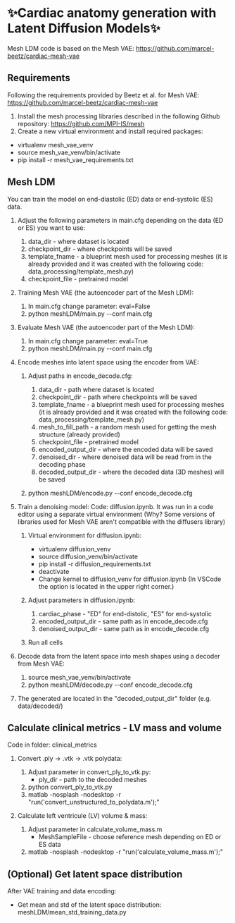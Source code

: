 # ✨Cardiac anatomy generation with Latent Diffusion Models✨

Mesh LDM code is based on the Mesh VAE: https://github.com/marcel-beetz/cardiac-mesh-vae

## Requirements
Following the requirements provided by Beetz et al. for Mesh VAE: https://github.com/marcel-beetz/cardiac-mesh-vae

1. Install the mesh processing libraries described in the following Github repository: https://github.com/MPI-IS/mesh
2. Create a new virtual environment and install required packages:
* virtualenv mesh_vae_venv
* source mesh_vae_venv/bin/activate
* pip install -r mesh_vae_requirements.txt


## Mesh LDM
You can train the model on end-diastolic (ED) data or end-systolic (ES) data.

1. Adjust the following parameters in main.cfg depending on the data (ED or ES) you want to use:
    1. data_dir - where dataset is located
    2. checkpoint_dir - where checkpoints will be saved
    3. template_fname - a blueprint mesh used for processing meshes (it is already provided and it was created with the following code: data_processing/template_mesh.py)
    4. checkpoint_file - pretrained model


2. Training Mesh VAE (the autoencoder part of the Mesh LDM):
    1. In main.cfg change parameter: eval=False
    2. python meshLDM/main.py --conf main.cfg


3. Evaluate Mesh VAE (the autoencoder part of the Mesh LDM):
    1. In main.cfg change parameter: eval=True
    2. python meshLDM/main.py --conf main.cfg


4. Encode meshes into latent space using the encoder from VAE:
    1. Adjust paths in encode_decode.cfg:
        1. data_dir - path where dataset is located
        2. checkpoint_dir - path where checkpoints will be saved
        3. template_fname - a blueprint mesh used for processing meshes (it is already provided and it was created with the following code: data_processing/template_mesh.py)
        4. mesh_to_fill_path - a random mesh used for getting the mesh structure (already provided)
        5. checkpoint_file - pretrained model
        6. encoded_output_dir - where the encoded data will be saved
        7. denoised_dir - where denoised data will be read from in the decoding phase
        8. decoded_output_dir - where the decoded data (3D meshes) will be saved

    2. python meshLDM/encode.py --conf encode_decode.cfg


5. Train a denoising model:
    Code: diffusion.ipynb. It was run in a code editor using a separate virtual environment (Why? Some versions of libraries used for Mesh VAE aren't compatible with the diffusers library)

    1. Virtual environment for diffusion.ipynb:
        * virtualenv diffusion_venv
        * source diffusion_venv/bin/activate
        * pip install -r diffusion_requirements.txt
        * deactivate
        * Change kernel to diffusion_venv for diffusion.ipynb (In VSCode the option is located in the upper right corner.)

    2. Adjust parameters in diffusion.ipynb:
        1. cardiac_phase - "ED" for end-distolic, "ES" for end-systolic
        2. encoded_output_dir - same path as in encode_decode.cfg
        3. denoised_output_dir - same path as in encode_decode.cfg

    3. Run all cells


6. Decode data from the latent space into mesh shapes using a decoder from Mesh VAE:
    1. source mesh_vae_venv/bin/activate
    2. python meshLDM/decode.py --conf encode_decode.cfg


7. The generated are located in the "decoded_output_dir" folder (e.g. data/decoded/)


## Calculate clinical metrics - LV mass and volume
Code in folder: clinical_metrics

1. Convert .ply -> .vtk -> .vtk polydata:
    1. Adjust parameter in convert_ply_to_vtk.py:
        * ply_dir - path to the decoded meshes
    2. python convert_ply_to_vtk.py
    3. matlab  -nosplash -nodesktop -r "run('convert_unstructured_to_polydata.m');"


2. Calculate left ventricule (LV) volume & mass:
    1. Adjust parameter in calculate_volume_mass.m
        * MeshSampleFile - choose reference mesh depending on ED or ES data
    2. matlab -nosplash -nodesktop -r "run('calculate_volume_mass.m');"


## (Optional) Get latent space distribution
After VAE training and data encoding:
* Get mean and std of the latent space distribution: meshLDM/mean_std_training_data.py
